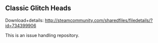 ## Classic Glitch Heads

Download+details: http://steamcommunity.com/sharedfiles/filedetails/?id=734399906

This is an issue handling repository.
